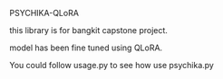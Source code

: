 PSYCHIKA-QLoRA 

this library is for bangkit capstone project. 

model has been fine tuned using QLoRA.

You could follow usage.py to see how use psychika.py

